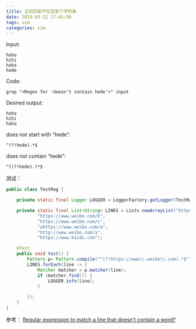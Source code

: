 ```yaml
---
title: 正则匹配不包含某个字符串
date: 2019-03-12 17:41:50
tags: vim
categories: vim
---
```


Input:
```
hoho
hihi
haha
hede
```

Code:
```
grep "<Regex for 'doesn't contain hede'>" input
```
Desired output:
```
hoho
hihi
haha
```

does not start with “hede”:
```
^(?!hede).*$
```


does not contain “hede”:
```
^((?!hede).)*$
```

测试：
```java
public class TestReg {

    private static final Logger LOGGER = LoggerFactory.getLogger(TestReg.class);

    private static final List<String> LINES = Lists.newArrayList("https://www.weibo.com/a",
            "https://www.weibo.com/b",
            "https://www.weibo.com/c",
            "ahttps://www.weibo.com/a",
            "http://www.weibo.com/a",
            "https://www.baidu.com");

    @Test
    public void test() {
        Pattern p= Pattern.compile("^(?!https://www\\.weibo\\.com).*$");
        LINES.forEach(line -> {
            Matcher matcher = p.matcher(line);
            if (matcher.find()) {
                LOGGER.info(line);
            }

        });
    }
}
```

参考：
[Regular expression to match a line that doesn't contain a word?
](https://stackoverflow.com/questions/406230/regular-expression-to-match-a-line-that-doesnt-contain-a-word)
